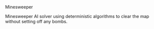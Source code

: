 Minesweeper

Minesweeper AI solver using deterministic algorithms to clear the map without setting off any bombs.
